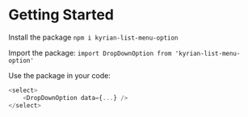 # Getting Started

Install the package `npm i kyrian-list-menu-option`

Import the package:  `import DropDownOption from 'kyrian-list-menu-option'`

Use the package in your code:
```js
<select>
    <DropDownOption data={...} />
</select>
```